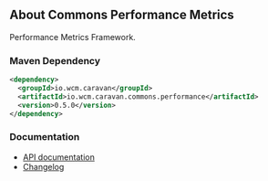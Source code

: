 ## About Commons Performance Metrics

Performance Metrics Framework.


### Maven Dependency

```xml
<dependency>
  <groupId>io.wcm.caravan</groupId>
  <artifactId>io.wcm.caravan.commons.performance</artifactId>
  <version>0.5.0</version>
</dependency>
```

### Documentation

* [API documentation][apidocs]
* [Changelog][changelog]


[apidocs]: apidocs/
[changelog]: changes-report.html
